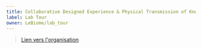 ```yaml
---
title: Collaborative Designed Experience & Physical Transmission of Knwoledge
label: Lab Tour
owner: LeBiome/lab_tour
---
```


> [Lien vers l'organisation](https://github.com/LeBiome/lab_tour)
